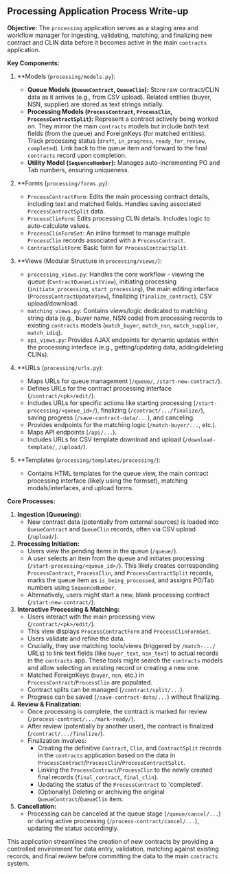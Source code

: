 ## Processing Application Process Write-up

**Objective:** The `processing` application serves as a staging area and workflow manager for ingesting, validating, matching, and finalizing new contract and CLIN data before it becomes active in the main `contracts` application.

**Key Components:**

1.  **Models (`processing/models.py`):
    *   **Queue Models (`QueueContract`, `QueueClin`):** Store raw contract/CLIN data as it arrives (e.g., from CSV upload). Related entities (buyer, NSN, supplier) are stored as text strings initially.
    *   **Processing Models (`ProcessContract`, `ProcessClin`, `ProcessContractSplit`):** Represent a contract actively being worked on. They mirror the main `contracts` models but include both text fields (from the queue) and ForeignKeys (for matched entities). Track processing status (`draft`, `in_progress`, `ready_for_review`, `completed`). Link back to the queue item and forward to the final `contracts` record upon completion.
    *   **Utility Model (`SequenceNumber`):** Manages auto-incrementing PO and Tab numbers, ensuring uniqueness.

2.  **Forms (`processing/forms.py`):
    *   `ProcessContractForm`: Edits the main processing contract details, including text and matched fields. Handles saving associated `ProcessContractSplit` data.
    *   `ProcessClinForm`: Edits processing CLIN details. Includes logic to auto-calculate values.
    *   `ProcessClinFormSet`: An inline formset to manage multiple `ProcessClin` records associated with a `ProcessContract`.
    *   `ContractSplitForm`: Basic form for `ProcessContractSplit`.

3.  **Views (Modular Structure in `processing/views/`):
    *   `processing_views.py`: Handles the core workflow - viewing the queue (`ContractQueueListView`), initiating processing (`initiate_processing`, `start_processing`), the main editing interface (`ProcessContractUpdateView`), finalizing (`finalize_contract`), CSV upload/download.
    *   `matching_views.py`: Contains views/logic dedicated to matching string data (e.g., buyer name, NSN code) from processing records to existing `contracts` models (`match_buyer`, `match_nsn`, `match_supplier`, `match_idiq`).
    *   `api_views.py`: Provides AJAX endpoints for dynamic updates within the processing interface (e.g., getting/updating data, adding/deleting CLINs).

4.  **URLs (`processing/urls.py`):
    *   Maps URLs for queue management (`/queue/`, `/start-new-contract/`).
    *   Defines URLs for the contract processing interface (`/contract/<pk>/edit/`).
    *   Includes URLs for specific actions like starting processing (`/start-processing/<queue_id>/`), finalizing (`/contract/.../finalize/`), saving progress (`/save-contract-data/...`), and canceling.
    *   Provides endpoints for the matching logic (`/match-buyer/...`, etc.).
    *   Maps API endpoints (`/api/...`).
    *   Includes URLs for CSV template download and upload (`/download-template/`, `/upload/`).

5.  **Templates (`processing/templates/processing/`):
    *   Contains HTML templates for the queue view, the main contract processing interface (likely using the formset), matching modals/interfaces, and upload forms.

**Core Processes:**

1.  **Ingestion (Queueing):**
    *   New contract data (potentially from external sources) is loaded into `QueueContract` and `QueueClin` records, often via CSV upload (`/upload/`).
2.  **Processing Initiation:**
    *   Users view the pending items in the queue (`/queue/`).
    *   A user selects an item from the queue and initiates processing (`/start-processing/<queue_id>/`). This likely creates corresponding `ProcessContract`, `ProcessClin`, and `ProcessContractSplit` records, marks the queue item as `is_being_processed`, and assigns PO/Tab numbers using `SequenceNumber`.
    *   Alternatively, users might start a new, blank processing contract (`/start-new-contract/`).
3.  **Interactive Processing & Matching:**
    *   Users interact with the main processing view (`/contract/<pk>/edit/`).
    *   This view displays `ProcessContractForm` and `ProcessClinFormSet`.
    *   Users validate and refine the data.
    *   Crucially, they use matching tools/views (triggered by `/match-.../` URLs) to link text fields (like `buyer_text`, `nsn_text`) to actual records in the `contracts` app. These tools might search the `contracts` models and allow selecting an existing record or creating a new one.
    *   Matched ForeignKeys (`buyer`, `nsn`, etc.) in `ProcessContract`/`ProcessClin` are populated.
    *   Contract splits can be managed (`/contract/split/...`).
    *   Progress can be saved (`/save-contract-data/...`) without finalizing.
4.  **Review & Finalization:**
    *   Once processing is complete, the contract is marked for review (`/process-contract/.../mark-ready/`).
    *   After review (potentially by another user), the contract is finalized (`/contract/.../finalize/`).
    *   Finalization involves:
        *   Creating the definitive `Contract`, `Clin`, and `ContractSplit` records in the `contracts` application based on the data in `ProcessContract`/`ProcessClin`/`ProcessContractSplit`.
        *   Linking the `ProcessContract`/`ProcessClin` to the newly created final records (`final_contract`, `final_clin`).
        *   Updating the status of the `ProcessContract` to 'completed'.
        *   (Optionally) Deleting or archiving the original `QueueContract`/`QueueClin` item.
5.  **Cancellation:**
    *   Processing can be canceled at the queue stage (`/queue/cancel/...`) or during active processing (`/process-contract/cancel/...`), updating the status accordingly.

This application streamlines the creation of new contracts by providing a controlled environment for data entry, validation, matching against existing records, and final review before committing the data to the main `contracts` system. 